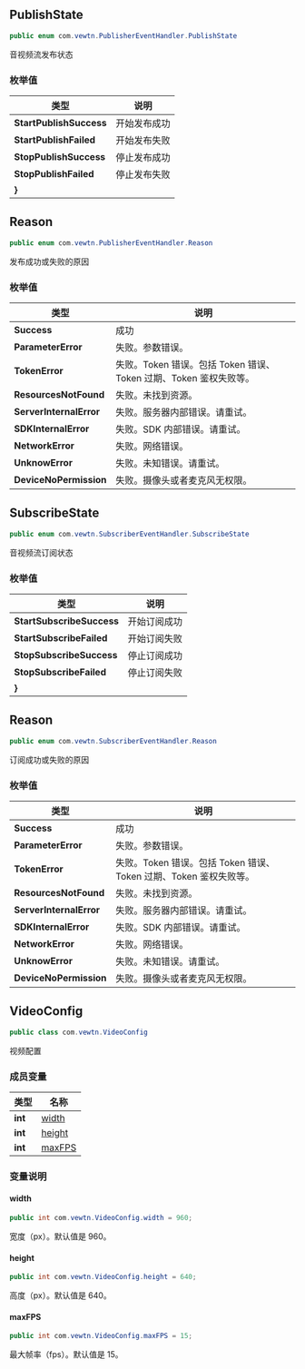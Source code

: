 ## PublishState
```java
public enum com.vewtn.PublisherEventHandler.PublishState
```

音视频流发布状态


### 枚举值

| 类型 | 说明 |
| --- | --- |
| **StartPublishSuccess** | 开始发布成功 |
| **StartPublishFailed** | 开始发布失败 |
| **StopPublishSuccess** | 停止发布成功 |
| **StopPublishFailed** | 停止发布失败 |
| **}** |  |


## Reason
```java
public enum com.vewtn.PublisherEventHandler.Reason
```

发布成功或失败的原因


### 枚举值

| 类型 | 说明 |
| --- | --- |
| **Success** | 成功 |
| **ParameterError** | 失败。参数错误。 |
| **TokenError** | 失败。Token 错误。包括 Token 错误、Token 过期、Token 鉴权失败等。 |
| **ResourcesNotFound** | 失败。未找到资源。 |
| **ServerInternalError** | 失败。服务器内部错误。请重试。 |
| **SDKInternalError** | 失败。SDK 内部错误。请重试。 |
| **NetworkError** | 失败。网络错误。 |
| **UnknowError** | 失败。未知错误。请重试。 |
| **DeviceNoPermission** | 失败。摄像头或者麦克风无权限。 |


## SubscribeState
```java
public enum com.vewtn.SubscriberEventHandler.SubscribeState
```

音视频流订阅状态


### 枚举值

| 类型 | 说明 |
| --- | --- |
| **StartSubscribeSuccess** | 开始订阅成功 |
| **StartSubscribeFailed** | 开始订阅失败 |
| **StopSubscribeSuccess** | 停止订阅成功 |
| **StopSubscribeFailed** | 停止订阅失败 |
| **}** |  |


## Reason
```java
public enum com.vewtn.SubscriberEventHandler.Reason
```

订阅成功或失败的原因


### 枚举值

| 类型 | 说明 |
| --- | --- |
| **Success** | 成功 |
| **ParameterError** | 失败。参数错误。 |
| **TokenError** | 失败。Token 错误。包括 Token 错误、Token 过期、Token 鉴权失败等。 |
| **ResourcesNotFound** | 失败。未找到资源。 |
| **ServerInternalError** | 失败。服务器内部错误。请重试。 |
| **SDKInternalError** | 失败。SDK 内部错误。请重试。 |
| **NetworkError** | 失败。网络错误。 |
| **UnknowError** | 失败。未知错误。请重试。 |
| **DeviceNoPermission** | 失败。摄像头或者麦克风无权限。 |


## VideoConfig
```java
public class com.vewtn.VideoConfig
```

视频配置


### 成员变量

| 类型 | 名称 |
| --- | --- |
| **int** | [width](#VideoConfig-width) |
| **int** | [height](#VideoConfig-height) |
| **int** | [maxFPS](#VideoConfig-maxfps) |


### 变量说明
<span id="VideoConfig-width"></span>
#### width
```java
public int com.vewtn.VideoConfig.width = 960;
```
宽度（px）。默认值是 960。


<span id="VideoConfig-height"></span>
#### height
```java
public int com.vewtn.VideoConfig.height = 640;
```
高度（px）。默认值是 640。


<span id="VideoConfig-maxfps"></span>
#### maxFPS
```java
public int com.vewtn.VideoConfig.maxFPS = 15;
```
最大帧率（fps）。默认值是 15。



